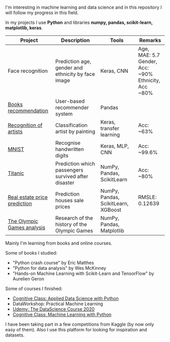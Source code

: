 I'm interesting in machine learning and data science and in this repository I will follow my progress in this field. <br>

In my projects I use **Python** and libraries **numpy, pandas, scikit-learn, matplotlib, keras**. <br>

| Project | Description | Tools | Remarks |
| --- | --- | --- | --- |
| Face recognition | Prediction age, gender and ethnicity by face image| Keras, CNN | Age, MAE: 5.7 <br>  Gender, Acc: ~90% <br>  Ethnicity, Acc ~80% |
| [ Books recommendation ](https://github.com/marekts/Projects/blob/master/Books%20recommendation/User-based.ipynb) | User-based recommender system | Pandas | | 
| [ Recognition of artists ](https://github.com/marekts/Projects/blob/master/Arts/artist%20classification.ipynb) | Classification artist by painting | Keras, transfer learning | Acc: ~63% | 
| [ MNIST ](https://github.com/marekts/Projects/tree/master/MNIST) | Recognise handwritten digits | Keras, MLP, CNN | Acc: ~99.6%|
| [ Titanic ](https://github.com/marekts/Projects/tree/master/Titanic) | Prediction which passengers survived after disaster | NumPy, Pandas, ScikitLearn | Acc: ~80% |
| [ Real estate price prediction ](https://github.com/marekts/Projects/tree/master/Real%20estate%20price%20prediction) | Prediction houses sale prices | NumPy, Pandas, ScikitLearn, XGBoost | RMSLE: 0.12639 |
| [ The Olympic Games analysis ](https://github.com/marekts/Projects/tree/master/The%20Olympic%20Games%20analysis) | Research of the history of the Olympic Games | NumPy, Pandas, Matplotlib | | 


Mainly I'm learning from books and online courses.

Some of books I studied:
  - "Python crash course" by Eric Matthes 
  - "Python for data analysis" by Wes McKinney 
  - "Hands-on Machine Learning with Scikit-Learn and TensorFlow" by Aurelien Geron

Some of courses I finished:
  - [Cognitive Class: Applied Data Science with Python](https://www.youracclaim.com/badges/102f184c-22f1-4381-98a0-5123658023d8/linked_in_profile)
  - DataWorkshop: Practical Machine Learning
  - [Udemy: The DataScience Course 2020](https://www.udemy.com/certificate/UC-480c5011-7a7a-4f45-b1cd-d7359928c934/) 
  - [Cognitive Class: Machine Learning with Python](https://courses.cognitiveclass.ai/certificates/c44b1581dde04f88b3bcf70480467a42)

I have been taking part in a few competitions from Kaggle (by now only easy of them). Also I use this platform for looking for inspiration and datasets.  

